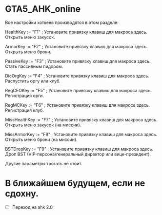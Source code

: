 # GTA5_AHK_online

Все настройки хоткеев производятся в этом разделе:

HealthKey := "F1" 		; Установите привязку клавиш для макроса здесь. Открыть меню закусок.

ArmorKey := "F2"		; Установите привязку клавиш для макроса здесь. Открыть меню брони.

PassiveKey := "F3"		; Установите привязку клавиш для макроса здесь. Стать пассивным пидором.

DicOrgKey := "F4"		; Установите привязку клавиш для макроса здесь. Распустить оргу или клуб.

RegCEOKey := "F5"		; Установите привязку клавиш для макроса здесь. Регистрация орги.

RegMCKey := "F6"		; Установите привязку клавиш для макроса здесь. Регистрация клуб.

MissHealthKey := "F7" 	; Установите привязку клавиш для макроса здесь. Открыть меню закусок (на миссии).

MissArmorKey := "F8"	; Установите привязку клавиш для макроса здесь. Открыть меню брони (на миссии).

BSTDropKey := "F9"		; Установите привязку клавиш для макроса здесь. Дроп BST (VIP-персона/генеральный директор или вице-президент).

Другие параметры трогать не стоит.

# В ближайшем будущем, если не сдохну.
- [ ] Переход на ahk 2.0
